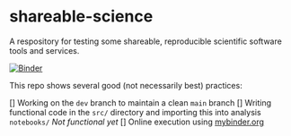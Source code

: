# shareable-science
A respository for testing some shareable, reproducible scientific software tools and services.

[![Binder](https://mybinder.org/badge_logo.svg)](https://mybinder.org/v2/gh/timghill/shareable-science/main?labpath=notebooks)

This repo shows several good (not necessarily best) practices:

 [] Working on the `dev` branch to maintain a clean `main` branch
 [] Writing functional code in the `src/` directory and importing this into analysis `notebooks/` *Not functional yet*
 [] Online execution using [mybinder.org](https://mybinder.org/)
